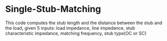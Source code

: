 # Single-Stub-Matching
This code computes the stub length and the distance between the stub and the load, given 5 inputs: load impedance, line impedance, stub characteristic impedance, matching frequency, stub type(OC or SC)
